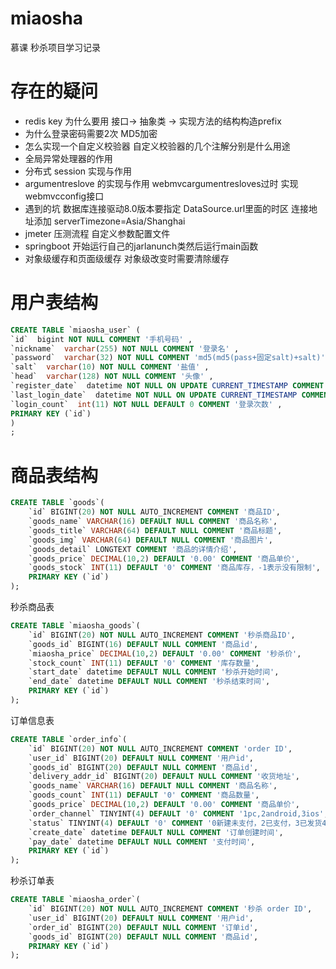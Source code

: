 # miaosha
慕课  秒杀项目学习记录

# 存在的疑问
- redis  key 为什么要用 接口-> 抽象类 -> 实现方法的结构构造prefix
- 为什么登录密码需要2次 MD5加密
- 怎么实现一个自定义校验器 自定义校验器的几个注解分别是什么用途
- 全局异常处理器的作用
- 分布式 session 实现与作用
- argumentreslove 的实现与作用 webmvcargumentresloves过时  实现webmvcconfig接口
- 遇到的坑 数据库连接驱动8.0版本要指定  DataSource.url里面的时区  连接地址添加 serverTimezone=Asia/Shanghai
- jmeter 压测流程 自定义参数配置文件
- springboot 开始运行自己的jarlanunch类然后运行main函数
- 对象级缓存和页面级缓存   对象级改变时需要清除缓存
# 用户表结构
```sql
CREATE TABLE `miaosha_user` (
`id`  bigint NOT NULL COMMENT '手机号码' ,
`nickname`  varchar(255) NOT NULL COMMENT '登录名' ,
`password`  varchar(32) NOT NULL COMMENT 'md5(md5(pass+固定salt)+salt)' ,
`salt`  varchar(10) NOT NULL COMMENT '盐值' ,
`head`  varchar(128) NOT NULL COMMENT '头像' ,
`register_date`  datetime NOT NULL ON UPDATE CURRENT_TIMESTAMP COMMENT '注册时间' ,
`last_login_date`  datetime NOT NULL ON UPDATE CURRENT_TIMESTAMP COMMENT '上次登录时间' ,
`login_count`  int(11) NOT NULL DEFAULT 0 COMMENT '登录次数' ,
PRIMARY KEY (`id`)
)
;

```

# 商品表结构
```sql
CREATE TABLE `goods`(
	`id` BIGINT(20) NOT NULL AUTO_INCREMENT COMMENT '商品ID',
	`goods_name` VARCHAR(16) DEFAULT NULL COMMENT '商品名称',
	`goods_title` VARCHAR(64) DEFAULT NULL COMMENT '商品标题',
	`goods_img` VARCHAR(64) DEFAULT NULL COMMENT '商品图片',
	`goods_detail` LONGTEXT COMMENT '商品的详情介绍',
	`goods_price` DECIMAL(10,2) DEFAULT '0.00' COMMENT '商品单价',
	`goods_stock` INT(11) DEFAULT '0' COMMENT '商品库存，-1表示没有限制',
	PRIMARY KEY (`id`)
);
```
秒杀商品表
```sql
CREATE TABLE `miaosha_goods`(
	`id` BIGINT(20) NOT NULL AUTO_INCREMENT COMMENT '秒杀商品ID',
	`goods_id` BIGINT(16) DEFAULT NULL COMMENT '商品id',
	`miaosha_price` DECIMAL(10,2) DEFAULT '0.00' COMMENT '秒杀价',
	`stock_count` INT(11) DEFAULT '0' COMMENT '库存数量',
	`start_date` datetime DEFAULT NULL COMMENT '秒杀开始时间',
	`end_date` datetime DEFAULT NULL COMMENT '秒杀结束时间',
	PRIMARY KEY (`id`)
);
```
订单信息表
```sql
CREATE TABLE `order_info`(
	`id` BIGINT(20) NOT NULL AUTO_INCREMENT COMMENT 'order ID',
	`user_id` BIGINT(20) DEFAULT NULL COMMENT '用户id',
	`goods_id` BIGINT(20) DEFAULT NULL COMMENT '商品id',
	`delivery_addr_id` BIGINT(20) DEFAULT NULL COMMENT '收货地址',
	`goods_name` VARCHAR(16) DEFAULT NULL COMMENT '商品名称',
	`goods_count` INT(11) DEFAULT '0' COMMENT '商品数量',
	`goods_price` DECIMAL(10,2) DEFAULT '0.00' COMMENT '商品单价',
	`order_channel` TINYINT(4) DEFAULT '0' COMMENT '1pc,2android,3ios',
	`status` TINYINT(4) DEFAULT '0' COMMENT '0新建未支付，2已支付，3已发货4，已收货，5已完成',
	`create_date` datetime DEFAULT NULL COMMENT '订单创建时间',
	`pay_date` datetime DEFAULT NULL COMMENT '支付时间',
	PRIMARY KEY (`id`)
);
```
秒杀订单表
```sql
CREATE TABLE `miaosha_order`(
	`id` BIGINT(20) NOT NULL AUTO_INCREMENT COMMENT '秒杀 order ID',
	`user_id` BIGINT(20) DEFAULT NULL COMMENT '用户id',
	`order_id` BIGINT(20) DEFAULT NULL COMMENT '订单id',
	`goods_id` BIGINT(20) DEFAULT NULL COMMENT '商品id',
	PRIMARY KEY (`id`)
);
```
